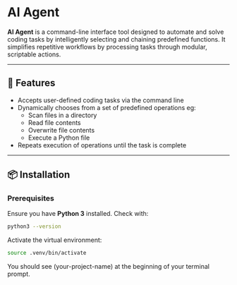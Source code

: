 # AI Agent

**AI Agent** is a command-line interface tool designed to automate and solve coding tasks by intelligently selecting and chaining predefined functions. It simplifies repetitive workflows by processing tasks through modular, scriptable actions.

---

## 🚀 Features

- Accepts user-defined coding tasks via the command line
- Dynamically chooses from a set of predefined operations eg:
  - Scan files in a directory
  - Read file contents
  - Overwrite file contents
  - Execute a Python file
- Repeats execution of operations until the task is complete

---

## 📦 Installation

### Prerequisites
Ensure you have **Python 3** installed. Check with:
```sh
python3 --version
```
Activate the virtual environment:
```bash
source .venv/bin/activate
```
You should see (your-project-name) at the beginning of your terminal prompt.


